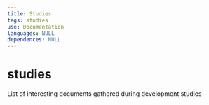 ```yaml
---
title: Studies
tags: studies
use: Documentation
languages: NULL
dependences: NULL
---
```


# studies
List of interesting documents gathered during development studies

